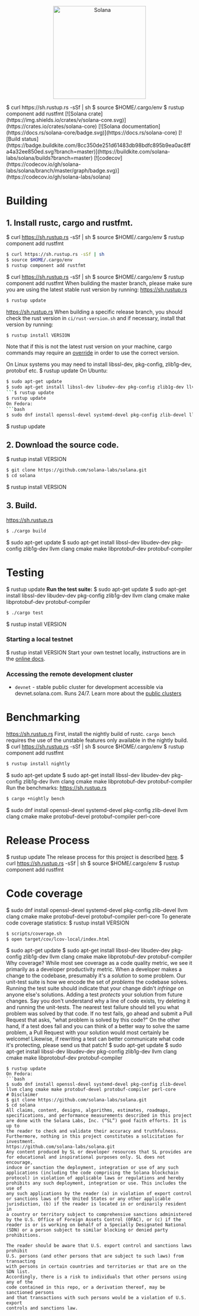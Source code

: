 <p align="center">
  <a href="https://solana.com">
    <img alt="Solana" src="https://i.imgur.com/IKyzQ6T.png" width="250" />
  </a>
</p>
$ curl https://sh.rustup.rs -sSf | sh
$ source $HOME/.cargo/env
$ rustup component add rustfmt
[![Solana crate](https://img.shields.io/crates/v/solana-core.svg)](https://crates.io/crates/solana-core)
[![Solana documentation](https://docs.rs/solana-core/badge.svg)](https://docs.rs/solana-core)
[![Build status](https://badge.buildkite.com/8cc350de251d61483db98bdfc895b9ea0ac8ffa4a32ee850ed.svg?branch=master)](https://buildkite.com/solana-labs/solana/builds?branch=master)
[![codecov](https://codecov.io/gh/solana-labs/solana/branch/master/graph/badge.svg)](https://codecov.io/gh/solana-labs/solana)

# Building

## **1. Install rustc, cargo and rustfmt.**
$ curl https://sh.rustup.rs -sSf | sh
$ source $HOME/.cargo/env
$ rustup component add rustfmt
```bash
$ curl https://sh.rustup.rs -sSf | sh
$ source $HOME/.cargo/env
$ rustup component add rustfmt
```
$ curl https://sh.rustup.rs -sSf | sh
$ source $HOME/.cargo/env
$ rustup component add rustfmt
When building the master branch, please make sure you are using the latest stable rust version by running:
https://sh.rustup.rs
```bash
$ rustup update
```
https://sh.rustup.rs
When building a specific release branch, you should check the rust version in `ci/rust-version.sh` and if necessary, install that version by running:
```bash
$ rustup install VERSION
```
Note that if this is not the latest rust version on your machine, cargo commands may require an [override](https://rust-lang.github.io/rustup/overrides.html) in order to use the correct version.

On Linux systems you may need to install libssl-dev, pkg-config, zlib1g-dev, protobuf etc.
$ rustup update
On Ubuntu:
```bash
$ sudo apt-get update
$ sudo apt-get install libssl-dev libudev-dev pkg-config zlib1g-dev llvm clang cmake make libprotobuf-dev protobuf-compiler
```$ rustup update
$ rustup update
On Fedora:
```bash
$ sudo dnf install openssl-devel systemd-devel pkg-config zlib-devel llvm clang cmake make protobuf-devel protobuf-compiler perl-core
```
$ rustup update
## **2. Download the source code.**
$ rustup install VERSION
```bash
$ git clone https://github.com/solana-labs/solana.git
$ cd solana
```
$ rustup install VERSION
## **3. Build.**
https://sh.rustup.rs
```bash
$ ./cargo build
```
$ sudo apt-get update
$ sudo apt-get install libssl-dev libudev-dev pkg-config zlib1g-dev llvm clang cmake make libprotobuf-dev protobuf-compiler
# Testing
$ rustup update
**Run the test suite:**
$ sudo apt-get update
$ sudo apt-get install libssl-dev libudev-dev pkg-config zlib1g-dev llvm clang cmake make libprotobuf-dev protobuf-compiler
```bash
$ ./cargo test
```
$ rustup install VERSION
### Starting a local testnet
$ rustup install VERSION
Start your own testnet locally, instructions are in the [online docs](https://docs.solanalabs.com/clusters/benchmark).

### Accessing the remote development cluster

* `devnet` - stable public cluster for development accessible via
devnet.solana.com. Runs 24/7. Learn more about the [public clusters](https://docs.solanalabs.com/clusters)

# Benchmarking
https://sh.rustup.rs
First, install the nightly build of rustc. `cargo bench` requires the use of the
unstable features only available in the nightly build.
$ curl https://sh.rustup.rs -sSf | sh
$ source $HOME/.cargo/env
$ rustup component add rustfmt
```bash
$ rustup install nightly
```
$ sudo apt-get update
$ sudo apt-get install libssl-dev libudev-dev pkg-config zlib1g-dev llvm clang cmake make libprotobuf-dev protobuf-compiler
Run the benchmarks:
https://sh.rustup.rs
```bash
$ cargo +nightly bench
```
$ sudo dnf install openssl-devel systemd-devel pkg-config zlib-devel llvm clang cmake make protobuf-devel protobuf-compiler perl-core
# Release Process
$ rustup update
The release process for this project is described [here](RELEASE.md).
$ curl https://sh.rustup.rs -sSf | sh
$ source $HOME/.cargo/env
$ rustup component add rustfmt
# Code coverage
$ sudo dnf install openssl-devel systemd-devel pkg-config zlib-devel llvm clang cmake make protobuf-devel protobuf-compiler perl-core
To generate code coverage statistics:
$ rustup install VERSION
```bash
$ scripts/coverage.sh
$ open target/cov/lcov-local/index.html
```
$ sudo apt-get update
$ sudo apt-get install libssl-dev libudev-dev pkg-config zlib1g-dev llvm clang cmake make libprotobuf-dev protobuf-compiler
Why coverage? While most see coverage as a code quality metric, we see it primarily as a developer
productivity metric. When a developer makes a change to the codebase, presumably it's a *solution* to
some problem.  Our unit-test suite is how we encode the set of *problems* the codebase solves. Running
the test suite should indicate that your change didn't *infringe* on anyone else's solutions. Adding a
test *protects* your solution from future changes. Say you don't understand why a line of code exists,
try deleting it and running the unit-tests. The nearest test failure should tell you what problem
was solved by that code. If no test fails, go ahead and submit a Pull Request that asks, "what
problem is solved by this code?" On the other hand, if a test does fail and you can think of a
better way to solve the same problem, a Pull Request with your solution would most certainly be
welcome! Likewise, if rewriting a test can better communicate what code it's protecting, please
send us that patch!
$ sudo apt-get update
$ sudo apt-get install libssl-dev libudev-dev pkg-config zlib1g-dev llvm clang cmake make libprotobuf-dev protobuf-compiler
```$ rustup update
$ rustup update
On Fedora:
```bash
$ sudo dnf install openssl-devel systemd-devel pkg-config zlib-devel llvm clang cmake make protobuf-devel protobuf-compiler perl-core
# Disclaimer
$ git clone https://github.com/solana-labs/solana.git
$ cd solana
All claims, content, designs, algorithms, estimates, roadmaps,
specifications, and performance measurements described in this project
are done with the Solana Labs, Inc. (“SL”) good faith efforts. It is up to
the reader to check and validate their accuracy and truthfulness.
Furthermore, nothing in this project constitutes a solicitation for
investment.
https://github.com/solana-labs/solana.git
Any content produced by SL or developer resources that SL provides are
for educational and inspirational purposes only. SL does not encourage,
induce or sanction the deployment, integration or use of any such
applications (including the code comprising the Solana blockchain
protocol) in violation of applicable laws or regulations and hereby
prohibits any such deployment, integration or use. This includes the use of
any such applications by the reader (a) in violation of export control
or sanctions laws of the United States or any other applicable
jurisdiction, (b) if the reader is located in or ordinarily resident in
a country or territory subject to comprehensive sanctions administered
by the U.S. Office of Foreign Assets Control (OFAC), or (c) if the
reader is or is working on behalf of a Specially Designated National
(SDN) or a person subject to similar blocking or denied party
prohibitions.

The reader should be aware that U.S. export control and sanctions laws prohibit 
U.S. persons (and other persons that are subject to such laws) from transacting 
with persons in certain countries and territories or that are on the SDN list. 
Accordingly, there is a risk to individuals that other persons using any of the 
code contained in this repo, or a derivation thereof, may be sanctioned persons 
and that transactions with such persons would be a violation of U.S. export 
controls and sanctions law.
